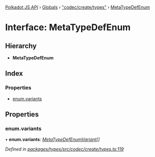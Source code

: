 [Polkadot JS API](../README.md) › [Globals](../globals.md) › ["codec/create/types"](../modules/_codec_create_types_.md) › [MetaTypeDefEnum](_codec_create_types_.metatypedefenum.md)

# Interface: MetaTypeDefEnum

## Hierarchy

* **MetaTypeDefEnum**

## Index

### Properties

* [enum.variants](_codec_create_types_.metatypedefenum.md#enum.variants)

## Properties

###  enum.variants

• **enum.variants**: *[MetaTypeDefEnumVariant](../modules/_codec_create_types_.md#metatypedefenumvariant)[]*

*Defined in [packages/types/src/codec/create/types.ts:119](https://github.com/polkadot-js/api/blob/762b16ea13/packages/types/src/codec/create/types.ts#L119)*
